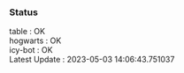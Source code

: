 ### Status


table : OK  
hogwarts : OK  
icy-bot : OK  
Latest Update : 2023-05-03 14:06:43.751037
